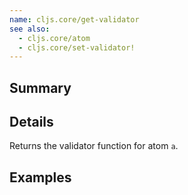 ```yaml
---
name: cljs.core/get-validator
see also:
  - cljs.core/atom
  - cljs.core/set-validator!
---
```


## Summary

## Details

Returns the validator function for atom `a`.

## Examples
